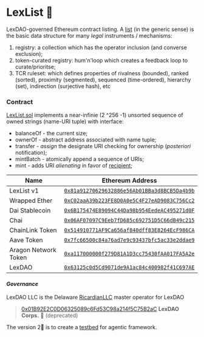 # LexList 📜
LexDAO-governed Ethereum contract listing. A [list](https://en.wikipedia.org/wiki/List) (in the generic sense) is the basic data structure for many _legal_ instruments / mechanisms:
1. registry: a collection which has the operator inclusion (and converse exclusion);
2. token-curated registry: hum'n'loop which creates a feedback loop to curate/prioritse;
3. TCR ruleset: which defines properties of rivalness (bounded), ranked (sorted), proximity (segmented), sequenced (time-ordered), hierarchy (set), indirection  (surjective hash), etc

### Contract

[LexList.sol](https://github.com/lexDAO/LexList/blob/master/LexList.sol) implements a near-infinie (2 ^256 -1) unsorted sequence of owned strings (name-URI tuple) with interface:
* balanceOf - the current size;
* ownerOf - abstract address associated with name tuple;
* transfer - _assign_ the designate URI checking for ownership (_posteriori_ notification);
* mintBatch - atomically append a sequence of URIs;
* mint - adds URI _alienating_ in favor of [recipient](https://en.wikipedia.org/wiki/Alienation_(property_law));


| Name | Ethereum Address |
|----------|:-------------:| 
| LexList v1 | [`0x81a91270629632886e56Ab01BBa3d8BCB5Da4b9b`](https://etherscan.io/address/0x81a91270629632886e56Ab01BBa3d8BCB5Da4b9b/code#code) |
| Wrapped Ether | [`0xC02aaA39b223FE8D0A0e5C4F27eAD9083C756Cc2`](https://etherscan.io/address/0xC02aaA39b223FE8D0A0e5C4F27eAD9083C756Cc2) | 
| Dai Stablecoin | [`0x6B175474E89094C44Da98b954EedeAC495271d0F`](https://etherscan.io/address/0x6B175474E89094C44Da98b954EedeAC495271d0F) | 
| Chai | [`0x06AF07097C9Eeb7fD685c692751D5C66dB49c215`](https://etherscan.io/address/0x06AF07097C9Eeb7fD685c692751D5C66dB49c215) | 
| ChainLink Token | [`0x514910771AF9Ca656af840dff83E8264EcF986CA`](https://etherscan.io/address/0x514910771AF9Ca656af840dff83E8264EcF986CA) | 
| Aave Token | [`0x7fc66500c84a76ad7e9c93437bfc5ac33e2ddae9`](https://etherscan.io/address/0x7fc66500c84a76ad7e9c93437bfc5ac33e2ddae9) | 
| Aragon Network Token | [`0xa117000000f279D81A1D3cc75430fAA017FA5A2e`](https://etherscan.io/address/0xa117000000f279D81A1D3cc75430fAA017FA5A2e) | 
| LexDAO | [`0x63125c0d5Cd9071de9A1ac84c400982f41C697AE`](https://etherscan.io/address/0x63125c0d5Cd9071de9A1ac84c400982f41C697AE) | 

#### *Governance*

LexDAO LLC is the Delaware [RicardianLLC](https://medium.com/lexdaoism/ricardian-llc-limited-liability-nft-f64a162f751b) master operator for LexDAO 

> [0x01B92E2C0D06325089c6Fd53C98a214f5C75B2aC](https://etherscan.io/address/0x01B92E2C0D06325089c6Fd53C98a214f5C75B2aC) **LexDAO Corps.** 🧙 (deprecated)

The version 2🚧 is to create a [testbed](https://arxiv.org/abs/2507.14263) for agentic framework.
